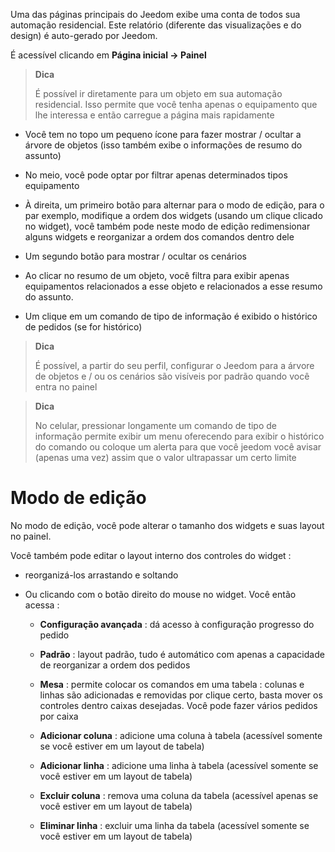 Uma das páginas principais do Jeedom exibe uma conta de todos
sua automação residencial. Este relatório (diferente das visualizações e do design) é
auto-gerado por Jeedom.

É acessível clicando em **Página inicial → Painel**

> **Dica**
>
> É possível ir diretamente para um objeto em sua automação residencial.
> Isso permite que você tenha apenas o equipamento que lhe interessa e
> então carregue a página mais rapidamente

-   Você tem no topo um pequeno ícone para fazer
    mostrar / ocultar a árvore de objetos (isso também exibe o
    informações de resumo do assunto)

-   No meio, você pode optar por filtrar apenas determinados tipos
    equipamento

-   À direita, um primeiro botão para alternar para o modo de edição, para o par
    exemplo, modifique a ordem dos widgets (usando um clique clicado
    no widget), você também pode neste modo de edição
    redimensionar alguns widgets e reorganizar a ordem dos comandos
    dentro dele

-   Um segundo botão para mostrar / ocultar os cenários

-   Ao clicar no resumo de um objeto, você filtra para exibir apenas
    equipamentos relacionados a esse objeto e relacionados a esse
    resumo do assunto.

-   Um clique em um comando de tipo de informação é exibido
    o histórico de pedidos (se for histórico)

> **Dica**
>
> É possível, a partir do seu perfil, configurar o Jeedom para
> a árvore de objetos e / ou os cenários são visíveis por padrão
> quando você entra no painel

> **Dica**
>
> No celular, pressionar longamente um comando de tipo de informação permite
> exibir um menu oferecendo para exibir o histórico do
> comando ou coloque um alerta para que você jeedom você
> avisar (apenas uma vez) assim que o valor ultrapassar um certo limite

Modo de edição 
============

No modo de edição, você pode alterar o tamanho dos widgets e suas
layout no painel.

Você também pode editar o layout interno dos controles do widget
:

-   reorganizá-los arrastando e soltando

-   Ou clicando com o botão direito do mouse no widget. Você então acessa :

    -   **Configuração avançada** : dá acesso à configuração
        progresso do pedido

    -   **Padrão** : layout padrão, tudo é automático
        com apenas a capacidade de reorganizar a ordem dos pedidos

    -   **Mesa** : permite colocar os comandos em uma tabela :
        colunas e linhas são adicionadas e removidas por clique
        certo, basta mover os controles dentro
        caixas desejadas. Você pode fazer vários pedidos por caixa

    -   **Adicionar coluna** : adicione uma coluna à tabela (acessível
        somente se você estiver em um layout de tabela)

    -   **Adicionar linha** : adicione uma linha à tabela (acessível
        somente se você estiver em um layout de tabela)

    -   **Excluir coluna** : remova uma coluna da tabela
        (acessível apenas se você estiver em um layout de tabela)

    -   **Eliminar linha** : excluir uma linha da tabela (acessível
        somente se você estiver em um layout de tabela)


